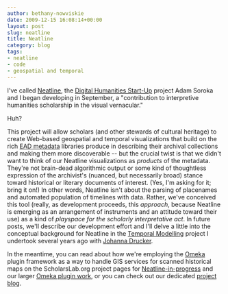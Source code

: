 ```yaml
---
author: bethany-nowviskie
date: 2009-12-15 16:08:14+00:00
layout: post
slug: neatline
title: Neatline
category: blog
tags:
- neatline
- code
- geospatial and temporal
---
```


I've called [Neatline](http://neatline.org/), the [Digital Humanities Start-Up](http://www.neh.gov/grants/guidelines/digitalhumanitiesstartup.html) project Adam Soroka and I began developing in September, a "contribution to interpretive humanities scholarship in the visual vernacular."

Huh?

This project will allow scholars (and other stewards of cultural heritage) to create Web-based geospatial and temporal visualizations that build on the rich [EAD metadata](http://www.archivists.org/saagroups/ead/index.html) libraries produce in describing their archival collections and making them more discoverable -- but the crucial twist is that we didn't want to think of our Neatline visualizations as _products_ of the metadata. They're not brain-dead algorithmic output or some kind of thoughtless expression of the archivist's (nuanced, but necessarily broad) stance toward historical or literary documents of interest. (Yes, I'm asking for it; bring it on!) In other words, Neatline isn't about the parsing of placenames and automated population of timelines with data. Rather, we've conceived this tool (really, as development proceeds, this _approach_, because Neatline is emerging as an arrangement of instruments and an attitude toward their use) as a kind of _playspace for the scholarly interpretative act_. In future posts, we'll describe our development effort and I'll delve a little into the conceptual background for Neatline in the [Temporal Modelling](http://iath.virginia.edu/time) project I undertook several years ago with [Johanna Drucker](http://en.wikipedia.org/wiki/Johanna_Drucker).

In the meantime, you can read about how we're employing the [Omeka](http://omeka.org) plugin framework as a way to handle GIS services for scanned historical maps on the ScholarsLab.org project pages for [Neatline-in-progress](http://www.scholarslab.org/projects/neatline/) and our larger [Omeka plugin work](http://www.scholarslab.org/projects/omeka-plugins/), or you can check out our dedicated [project blog](http://neatline.org).
